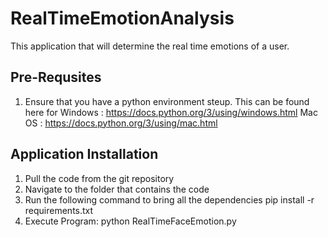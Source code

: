 # RealTimeEmotionAnalysis

This application that will determine the real time emotions of a user. 

## Pre-Requsites
1. Ensure that you have a python environment steup. This can be found here for 
	Windows : https://docs.python.org/3/using/windows.html
	Mac OS : https://docs.python.org/3/using/mac.html

## Application Installation
1. Pull the code from the git repository 
2. Navigate to the folder that contains the code
3. Run the following command to bring all the dependencies
	pip install -r requirements.txt
4. Execute Program:
	python RealTimeFaceEmotion.py
	
